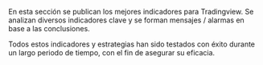 En esta sección se publican los mejores indicadores para Tradingview. Se analizan diversos indicadores clave y se forman mensajes / alarmas en base a las conclusiones.

Todos estos indicadores y estrategias han sido testados con éxito durante un largo periodo de tiempo, con el fin de asegurar su eficacia. 
